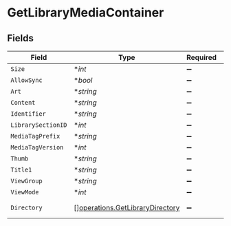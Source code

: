 # GetLibraryMediaContainer


## Fields

| Field                                                                                                 | Type                                                                                                  | Required                                                                                              | Description                                                                                           | Example                                                                                               |
| ----------------------------------------------------------------------------------------------------- | ----------------------------------------------------------------------------------------------------- | ----------------------------------------------------------------------------------------------------- | ----------------------------------------------------------------------------------------------------- | ----------------------------------------------------------------------------------------------------- |
| `Size`                                                                                                | **int*                                                                                                | :heavy_minus_sign:                                                                                    | N/A                                                                                                   | 20                                                                                                    |
| `AllowSync`                                                                                           | **bool*                                                                                               | :heavy_minus_sign:                                                                                    | N/A                                                                                                   | false                                                                                                 |
| `Art`                                                                                                 | **string*                                                                                             | :heavy_minus_sign:                                                                                    | N/A                                                                                                   | /:/resources/movie-fanart.jpg                                                                         |
| `Content`                                                                                             | **string*                                                                                             | :heavy_minus_sign:                                                                                    | N/A                                                                                                   | secondary                                                                                             |
| `Identifier`                                                                                          | **string*                                                                                             | :heavy_minus_sign:                                                                                    | N/A                                                                                                   | com.plexapp.plugins.library                                                                           |
| `LibrarySectionID`                                                                                    | **int*                                                                                                | :heavy_minus_sign:                                                                                    | N/A                                                                                                   | 1                                                                                                     |
| `MediaTagPrefix`                                                                                      | **string*                                                                                             | :heavy_minus_sign:                                                                                    | N/A                                                                                                   | /system/bundle/media/flags/                                                                           |
| `MediaTagVersion`                                                                                     | **int*                                                                                                | :heavy_minus_sign:                                                                                    | N/A                                                                                                   | 1698860922                                                                                            |
| `Thumb`                                                                                               | **string*                                                                                             | :heavy_minus_sign:                                                                                    | N/A                                                                                                   | /:/resources/movie.png                                                                                |
| `Title1`                                                                                              | **string*                                                                                             | :heavy_minus_sign:                                                                                    | N/A                                                                                                   | Movies                                                                                                |
| `ViewGroup`                                                                                           | **string*                                                                                             | :heavy_minus_sign:                                                                                    | N/A                                                                                                   | secondary                                                                                             |
| `ViewMode`                                                                                            | **int*                                                                                                | :heavy_minus_sign:                                                                                    | N/A                                                                                                   | 65592                                                                                                 |
| `Directory`                                                                                           | [][operations.GetLibraryDirectory](../../models/operations/getlibrarydirectory.md)                    | :heavy_minus_sign:                                                                                    | N/A                                                                                                   | [{"key":"search?type=1","prompt":"Search Movies","search":true,"secondary":true,"title":"Search..."}] |